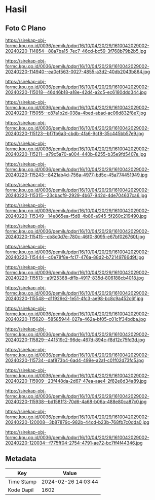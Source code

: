 # Hasil

## Foto C Plano

https://sirekap-obj-formc.kpu.go.id/0036/pemilu/pdpr/16/10/04/20/29/1610042029002-20240220-114854--88a7ba15-7ec7-46cd-bc59-3f768b79b2b5.jpg

https://sirekap-obj-formc.kpu.go.id/0036/pemilu/pdpr/16/10/04/20/29/1610042029002-20240220-114940--ea0ef563-0027-4855-a3d2-40db2043b864.jpg

https://sirekap-obj-formc.kpu.go.id/0036/pemilu/pdpr/16/10/04/20/29/1610042029002-20240220-115018--46d46b18-a18e-42d4-a2c5-ec6180ddd344.jpg

https://sirekap-obj-formc.kpu.go.id/0036/pemilu/pdpr/16/10/04/20/29/1610042029002-20240220-115055--c87a1b2d-038a-4bed-abad-ac06d832f8e7.jpg

https://sirekap-obj-formc.kpu.go.id/0036/pemilu/pdpr/16/10/04/20/29/1610042029002-20240220-115123--bf7fb6a3-cbdb-4fa6-9cf8-35c445bb57e9.jpg

https://sirekap-obj-formc.kpu.go.id/0036/pemilu/pdpr/16/10/04/20/29/1610042029002-20240220-115211--a79c5a70-a004-440b-8255-b35e9fd5407e.jpg

https://sirekap-obj-formc.kpu.go.id/0036/pemilu/pdpr/16/10/04/20/29/1610042029002-20240220-115243--8421ab4d-756a-4977-bd5c-45a774451949.jpg

https://sirekap-obj-formc.kpu.go.id/0036/pemilu/pdpr/16/10/04/20/29/1610042029002-20240220-115315--23cbacf9-2929-4b67-942d-4de704637ca6.jpg

https://sirekap-obj-formc.kpu.go.id/0036/pemilu/pdpr/16/10/04/20/29/1610042029002-20240220-115349--14e865ea-f5d8-4b86-a945-5f260c219490.jpg

https://sirekap-obj-formc.kpu.go.id/0036/pemilu/pdpr/16/10/04/20/29/1610042029002-20240220-115415--cb8c0d7e-780c-46f0-8095-e67bf026760f.jpg

https://sirekap-obj-formc.kpu.go.id/0036/pemilu/pdpr/16/10/04/20/29/1610042029002-20240220-115444--c0e78f8e-fc17-476a-88d2-b72149786d9f.jpg

https://sirekap-obj-formc.kpu.go.id/0036/pemilu/pdpr/16/10/04/20/29/1610042029002-20240220-115513--a9f25368-df1b-4917-835d-806188cb4018.jpg

https://sirekap-obj-formc.kpu.go.id/0036/pemilu/pdpr/16/10/04/20/29/1610042029002-20240220-115548--d11929e2-1e51-4fc3-ae98-bc8c9a452c6f.jpg

https://sirekap-obj-formc.kpu.go.id/0036/pemilu/pdpr/16/10/04/20/29/1610042029002-20240220-115620--58585944-027a-462a-bf05-c01c1f34bdba.jpg

https://sirekap-obj-formc.kpu.go.id/0036/pemilu/pdpr/16/10/04/20/29/1610042029002-20240220-115829--441519c2-96de-467d-894c-f8d12c75fd3d.jpg

https://sirekap-obj-formc.kpu.go.id/0036/pemilu/pdpr/16/10/04/20/29/1610042029002-20240220-115734--daf873b4-6ad4-499e-a2a1-c01f02d73fc5.jpg

https://sirekap-obj-formc.kpu.go.id/0036/pemilu/pdpr/16/10/04/20/29/1610042029002-20240220-115909--23f448da-2d67-47ea-aae4-2f82e8d34a89.jpg

https://sirekap-obj-formc.kpu.go.id/0036/pemilu/pdpr/16/10/04/20/29/1610042029002-20240220-115938--bd1581f3-70d6-4a68-b06a-488e80ca87c0.jpg

https://sirekap-obj-formc.kpu.go.id/0036/pemilu/pdpr/16/10/04/20/29/1610042029002-20240220-120008--3b87879c-982b-44cd-b23b-768fb7c0dda0.jpg

https://sirekap-obj-formc.kpu.go.id/0036/pemilu/pdpr/16/10/04/20/29/1610042029002-20240220-120034--f775ff04-2754-4791-ae72-bc7ff4f44346.jpg


## Metadata

| Key        | Value               |
| ---------- | ------------------- |
| Time Stamp | 2024-02-26 14:03:44 |
| Kode Dapil | 1602                |



